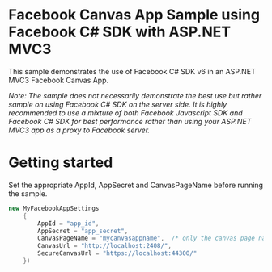 # Facebook Canvas App Sample using Facebook C# SDK with ASP.NET MVC3
This sample demonstrates the use of Facebook C# SDK v6 in an ASP.NET MVC3 Facebook Canvas App.

_Note: The sample does not necessarily demonstrate the best use but rather sample on using Facebook C# SDK on the server side. It is highly recommended to use a mixture of both Facebook Javascript SDK and Facebook C# SDK for best performance rather than using your ASP.NET MVC3 app as a proxy to Facebook server._

# Getting started

Set the appropriate AppId, AppSecret and CanvasPageName before running the sample.

```csharp
new MyFacebookAppSettings
    {
        AppId = "app_id",
        AppSecret = "app_secret",
        CanvasPageName = "mycanvasappname",  /* only the canvas page name and not the full url */
        CanvasUrl = "http://localhost:2408/",
        SecureCanvasUrl = "https://localhost:44300/"
    })
```
